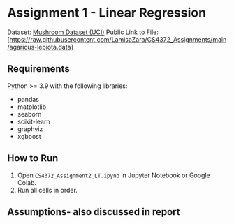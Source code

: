 # Assignment 1 - Linear Regression

Dataset: [Mushroom Dataset (UCI)](https://archive.ics.uci.edu/dataset/73/mushroom)
Public Link to File: [https://raw.githubusercontent.com/LamisaZara/CS4372_Assignments/main/agaricus-lepiota.data]

## Requirements
Python >= 3.9 with the following libraries:
- pandas
- matplotlib
- seaborn
- scikit-learn
- graphviz
- xgboost

## How to Run
1. Open `CS4372_Assignment2_LT.ipynb` in Jupyter Notebook or Google Colab.
2. Run all cells in order.

## Assumptions- also discussed in report

